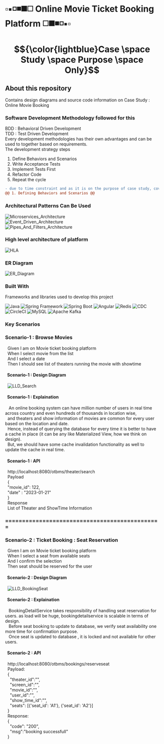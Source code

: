<a name="readme-top"></a>

<!-- PROJECT SHIELDS -->

<!--
[![Contributors][contributors-shield]][contributors-url]
[![Forks][forks-shield]][forks-url]
[![Stargazers][stars-shield]][stars-url]
[![Issues][issues-shield]][issues-url]
[![MIT License][license-shield]][license-url]
[![LinkedIn][linkedin-shield]][linkedin-url]
-->

# ▫️▪️◽️◾️◼️◻️ Online Movie Ticket Booking Platform ◻️◼️◾️◽️▪️▫️

# $${\color{lightblue}Case \space Study \space Purpose \space Only}$$

## About this repository
Contains design diagrams and source code information on Case Study : Online Movie Booking

### Software Development Methodology followed for this
BDD : Behavioral Driven Development  
TDD : Test Driven Development  
Every development methodologies has their own advantages and can be used to together based on requirements.  
The development strategy steps
  1. Define Behaviors and Scenarios
  2. Write Acceptance Tests
  3. Implement Tests First
  4. Refactor Code
  5. Repeat the cycle
```diff
- due to time constraint and as it is on the purpose of case study, covering below on development methodology process
@@ 1. Defining Behaviors and Scenarios @@
```

### Architectural Patterns Can Be Used
![Microservices_Architecture](https://img.shields.io/badge/Microservices_Architecture-c3e7ce?logoColor=white&style=for-the-badge)  
![Event_Driven_Architecture](https://img.shields.io/badge/Event_Driven_Architecture-c3e7ce?logoColor=white&style=for-the-badge)  
![Pipes_And_Filters_Architecture](https://img.shields.io/badge/Pipes_And_Filters_Architecture-c3e7ce?logoColor=white&style=for-the-badge)  

### High level architecture of platform
![HLA](https://github.com/PrasadKagitha/Casestudy_PBS/assets/13848297/69e4d580-1a3a-47d2-843d-883bbf45ac82)

### ER Diagram
![ER_Diagram](https://github.com/PrasadKagitha/Casestudy_PBS/assets/13848297/d658919e-5f9e-4f2d-82b3-4ce27db80621)

### Built With

Frameworks and libraries used to develop this project

![Java](https://img.shields.io/badge/Java-007396?logo=java&logoColor=white)
![Spring Framework](https://img.shields.io/badge/Spring_Framework-6DB33F?logo=spring&logoColor=white)
![Spring Boot](https://img.shields.io/badge/Spring_Boot-6DB33F?logo=spring&logoColor=white)
![Angular](https://img.shields.io/badge/Angular-DD0031?logo=angular&logoColor=white)
![Redis](https://img.shields.io/badge/Redis-DC382D?logo=redis&logoColor=white)
![CDC](https://img.shields.io/badge/CDC-2b1d54)
![CircleCI](https://img.shields.io/badge/CircleCI-76dcde?logo=circleci&logoColor=white)
![MySQL](https://img.shields.io/badge/MySQL-4479A1?logo=mysql&logoColor=white)
![Apache Kafka](https://img.shields.io/badge/Apache_Kafka-231F20?logo=apache-kafka&logoColor=white)


### Key Scenarios
### Scenario-1 : Browse Movies
&nbsp;&nbsp;Given I am on Movie ticket booking platform  
&nbsp;&nbsp;When I select movie from the list  
&nbsp;&nbsp;And I select a date  
&nbsp;&nbsp;Then I should see list of theaters running the movie with showtime  

#### &nbsp;&nbsp;Scenario-1 : Design Diagram  
&nbsp;&nbsp;![LLD_Search](https://github.com/PrasadKagitha/Casestudy_PBS/assets/13848297/b83f005a-454c-4a5f-8155-84f0e31378ff)

#### &nbsp;&nbsp;Scenario-1 : Explaination  
&nbsp;&nbsp; An online booking system can have million number of users in real time across country and even hundreds of thousands in location wise,  
&nbsp;&nbsp;and theaters and show information of movies are common for every user based on the location and date.  
&nbsp;&nbsp;Hence, instead of querying the database for every time it is better to have a cache in place (it can be any like Materialized View, how we think on design).  
&nbsp;&nbsp;But, we should have some cache invalidation functionality as well to update the cache in real time.  

#### &nbsp;&nbsp;Scenario-1 : API  
&nbsp;&nbsp;http://localhost:8080/otbms/theater/search  
&nbsp;&nbsp;Payload  
&nbsp;&nbsp;{  
&nbsp;&nbsp;"movie_id": 122,  
&nbsp;&nbsp;"date" : "2023-01-21"  
&nbsp;&nbsp;}  
&nbsp;&nbsp;Response  
&nbsp;&nbsp;List of Theater and ShowTime Information  

### ==============================================  
### Scenario-2 : Ticket Booking : Seat Reservation  
&nbsp;&nbsp;Given I am on Movie ticket booking platform    
&nbsp;&nbsp;When I select a seat from available seats  
&nbsp;&nbsp;And I confirm the selection  
&nbsp;&nbsp;Then seat should be reserved for the user 

#### &nbsp;&nbsp;Scenario-2 : Design Diagram  
&nbsp;&nbsp;![LLD_BookingSeat](https://github.com/PrasadKagitha/Casestudy_PBS/assets/13848297/20884635-8237-4437-9cd1-6ca8960ea7e2)

#### &nbsp;&nbsp;Scenario-2 : Explaination  
&nbsp;&nbsp; BookingDetailService takes responsibility of handling seat reservation for users. as load will be huge, bookingdetailservice is scalable in terms of design.  
&nbsp;&nbsp; Before seat booking to update to database, we verify seat availability one more time for confirmation purpose.  
&nbsp;&nbsp; Once seat is updated to database , it is locked and not available for other users.  

#### &nbsp;&nbsp;Scenario-2 : API  
&nbsp;&nbsp;http://localhost:8080/otbms/bookings/reserveseat  
&nbsp;&nbsp;Payload:  
&nbsp;&nbsp;{  
&nbsp;&nbsp;&nbsp;&nbsp;"theater_id":"",  
&nbsp;&nbsp;&nbsp;&nbsp;"screen_id":"",  
&nbsp;&nbsp;&nbsp;&nbsp;"movie_id":"",  
&nbsp;&nbsp;&nbsp;&nbsp;"user_id":"",  
&nbsp;&nbsp;&nbsp;&nbsp;"show_time_id":"",  
&nbsp;&nbsp;&nbsp;&nbsp;"seats": [{'seat_id': 'A1'}, {'seat_id': 'A2'}]  
&nbsp;&nbsp;}  
&nbsp;&nbsp;Response:  
&nbsp;&nbsp;{  
&nbsp;&nbsp;&nbsp;&nbsp;"code": "200",  
&nbsp;&nbsp;&nbsp;&nbsp;"msg":"booking successfull"  
&nbsp;&nbsp;}  


